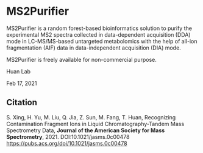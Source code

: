 # MS2Purifier

MS2Purifier is a random forest-based bioinformatics solution to purify the experimental MS2 spectra collected in data-dependent acquisition (DDA) mode in LC-MS/MS-based untargeted metabolomics with the help of all-ion fragmentation (AIF) data in data-independent acquisition (DIA) mode.

MS2Purifier is freely available for non-commercial purpose.

Huan Lab

Feb 17, 2021

## Citation
S. Xing, H. Yu, M. Liu, Q. Jia, Z. Sun, M. Fang, T. Huan, Recognizing Contamination Fragment Ions in Liquid Chromatography-Tandem Mass Spectrometry Data, **Journal of the American Society for Mass Spectrometry**, 2021.
DOI:10.1021/jasms.0c00478
https://pubs.acs.org/doi/10.1021/jasms.0c00478
